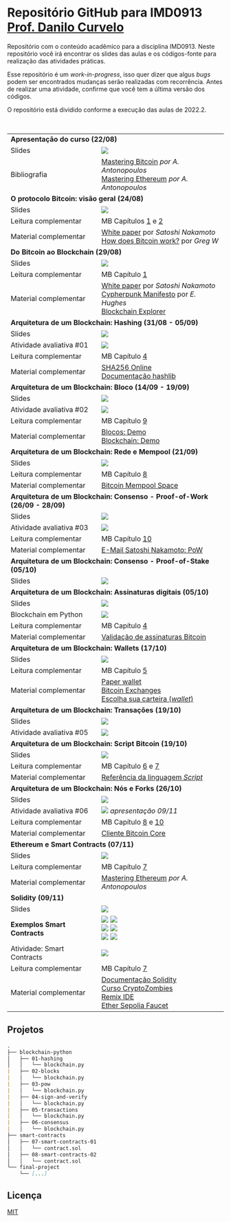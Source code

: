 # Repositório GitHub para IMD0913 [Prof. Danilo Curvelo](https://github.com/danilocurvelo/)

Repositório com o conteúdo acadêmico para a disciplina IMD0913. Neste repositório você irá encontrar os slides das aulas e os códigos-fonte para realização das atividades práticas.

Esse repositório é um *work-in-progress*, isso quer dizer que algus *bugs* podem ser encontrados mudanças serão realizadas com recorrência. Antes de realizar uma atividade, confirme que você tem a última versão dos códigos.

O repositório está dividido conforme a execução das aulas de 2022.2.


<table style="width:100%">
  <tr>
    <td colspan="2"><strong>Apresentação do curso (22/08)</strong></td>
  </tr>
  <tr>
    <td>Slides</td>
    <td><a target="_blank" href="https://github.com/danilocurvelo/imd0913-2022/raw/main/slides/00-presentation.pdf"><img src="https://img.shields.io/badge/-Slides-008ED2?style=flat-square&logo=adobe-acrobat-reader"></a></td>
  </tr>
  <tr>
    <td>Bibliografia</td>
    <td><a target="_blank" href="https://github.com/bitcoinbook/bitcoinbook">Mastering Bitcoin</a> <em>por A. Antonopoulos</em><br><a target="_blank" href="https://github.com/ethereumbook/ethereumbook">Mastering Ethereum</a> <em>por A. Antonopoulos</em></td>
  </tr>
  

    
  <tr>
    <td colspan="2"><strong>O protocolo Bitcoin: visão geral (24/08)</strong></td>
  </tr>
  <tr>
    <td>Slides</td>
    <td><a target="_blank" href="https://github.com/danilocurvelo/imd0913-2022/raw/main/slides/01-bitcoin-overview.pdf"><img src="https://img.shields.io/badge/-Slides-008ED2?style=flat-square&logo=adobe-acrobat-reader"></a></td>
  </tr>
  <tr>
    <td>Leitura complementar</td>
    <td>MB Capítulos <a target="_blank" href="https://github.com/bitcoinbook/bitcoinbook/blob/develop/ch01.asciidoc">1</a> e <a target="_blank" href="https://github.com/bitcoinbook/bitcoinbook/blob/develop/ch02.asciidoc">2</a></td>
  </tr>
  <tr>
    <td>Material complementar</td>
    <td><a target="_blank" href="https://bitcoin.org/bitcoin.pdf">White paper</a> por <em>Satoshi Nakamoto</em><br>
    <a target="_blank" href="https://learnmeabitcoin.com/">How does Bitcoin work?</a> por <em>Greg W</em></td>
  </tr>


    
  <tr>
    <td colspan="2"><strong>Do Bitcoin ao Blockchain (29/08)</strong></td>
  </tr>
  <tr>
    <td>Slides</td>
    <td><a target="_blank" href="https://github.com/danilocurvelo/imd0913-2022/raw/main/slides/02-blockchain-history.pdf"><img src="https://img.shields.io/badge/-Slides-008ED2?style=flat-square&logo=adobe-acrobat-reader"></a></td>
  </tr>
  <tr>
    <td>Leitura complementar</td>
    <td>MB Capítulo <a target="_blank" href="https://github.com/bitcoinbook/bitcoinbook/blob/develop/ch01.asciidoc">1</a></td>
  </tr>
  <tr>
    <td>Material complementar</td>
    <td><a target="_blank" href="https://bitcoin.org/bitcoin.pdf">White paper</a> por <em>Satoshi Nakamoto</em><br><a target="_blank" href="http://www.activism.net/cypherpunk/manifesto.html">Cypherpunk Manifesto</a> por <em>E. Hughes</em><br><a target="_blank" href="https://www.blockchain.com/explorer">Blockchain Explorer</a></td>
  </tr>

    
  <tr>
    <td colspan="2"><strong>Arquitetura de um Blockchain: Hashing (31/08 - 05/09)</strong></td>
  </tr>
  <tr>
    <td>Slides</td>
    <td><a target="_blank" href="https://github.com/danilocurvelo/imd0913-2022/raw/main/slides/03-blockchain-architecture-hashing.pdf"><img src="https://img.shields.io/badge/-Slides-008ED2?style=flat-square&logo=adobe-acrobat-reader"></a></td>
  </tr>
  <tr>
    <td>Atividade avaliativa #01</td>
    <td><a target="_blank" href="https://classroom.github.com/a/-Ez1rwcP"><img src="https://img.shields.io/badge/-Classroom-181717?style=flat-square&logo=github"></a><em></em></td>
  </tr>
  <tr>
    <td>Leitura complementar</td>
    <td>MB Capítulo <a target="_blank" href="https://github.com/bitcoinbook/bitcoinbook/blob/develop/ch04.asciidoc">4</a></td>
  </tr>
  <tr>
    <td>Material complementar</td>
    <td><a target="_blank" href="https://andersbrownworth.com/blockchain/hash">SHA256 Online</a><br><a target="_blank" href="https://docs.python.org/3/library/hashlib.html">Documentação hashlib</a></td>
  </tr>
  
  
  <tr>
    <td colspan="2"><strong>Arquitetura de um Blockchain: Bloco (14/09 - 19/09)</strong></td>
  </tr>
  <tr>
    <td>Slides</td>
    <td><a target="_blank" href="https://github.com/danilocurvelo/imd0913-2022/raw/main/slides/04-blockchain-architecture-blocks.pdf"><img src="https://img.shields.io/badge/-Slides-008ED2?style=flat-square&logo=adobe-acrobat-reader"></a></td>
  </tr>
  <tr>
    <td>Atividade avaliativa #02</td>
    <td><a target="_blank" href="https://classroom.github.com/a/4iYAbm0u"><img src="https://img.shields.io/badge/-Classroom-181717?style=flat-square&logo=github"></a><em></em></td>
  </tr>
  <tr>
    <td>Leitura complementar</td>
    <td>MB Capítulo <a target="_blank" href="https://github.com/bitcoinbook/bitcoinbook/blob/develop/ch09.asciidoc">9</a></td>
  </tr>
  <tr>
    <td>Material complementar</td>
    <td><a target="_blank" href="https://andersbrownworth.com/blockchain/block">Blocos: Demo</a><br><a target="_blank" href="https://andersbrownworth.com/blockchain/blockchain">Blockchain: Demo</a></td>
  </tr>
  
  <tr>
    <td colspan="2"><strong>Arquitetura de um Blockchain: Rede e Mempool (21/09)</strong></td>
  </tr>
  <tr>
    <td>Slides</td>
    <td><a target="_blank" href="https://github.com/danilocurvelo/imd0913-2022/raw/main/slides/05-blockchain-architecture-network-mempool.pdf"><img src="https://img.shields.io/badge/-Slides-008ED2?style=flat-square&logo=adobe-acrobat-reader"></a></td>
  </tr>
  <tr>
    <td>Leitura complementar</td>
    <td>MB Capítulo <a target="_blank" href="https://github.com/bitcoinbook/bitcoinbook/blob/develop/ch08.asciidoc">8</a></td>
  </tr>
  <tr>
    <td>Material complementar</td>
    <td><a target="_blank" href="https://mempool.space/pt/">Bitcoin Mempool Space</a></td>
  </tr>
  
  <tr>
    <td colspan="2"><strong>Arquitetura de um Blockchain: Consenso - Proof-of-Work (26/09 - 28/09)</strong></td>
  </tr>
  <tr>
    <td>Slides</td>
    <td><a target="_blank" href="https://github.com/danilocurvelo/imd0913-2022/raw/main/slides/06-blockchain-architecture-consensus.pdf"><img src="https://img.shields.io/badge/-Slides-008ED2?style=flat-square&logo=adobe-acrobat-reader"></a></td>
  </tr>
  <tr>
    <td>Atividade avaliativa #03</td>
    <td><a target="_blank" href="https://classroom.github.com/a/gJFVlFdj"><img src="https://img.shields.io/badge/-Classroom-181717?style=flat-square&logo=github"></a><em></em></td>
  </tr>
  <tr>
    <td>Leitura complementar</td>
    <td>MB Capítulo <a target="_blank" href="https://github.com/bitcoinbook/bitcoinbook/blob/develop/ch10.asciidoc">10</a></td>
  </tr>
  <tr>
    <td>Material complementar</td>
    <td><a target="_blank" href="https://www.mail-archive.com/cryptography@metzdowd.com/msg09997.html">E-Mail Satoshi Nakamoto: PoW</a></td>
  </tr>
  
  <tr>
    <td colspan="2"><strong>Arquitetura de um Blockchain: Consenso - Proof-of-Stake (05/10)</strong></td>
  </tr>
  <tr>
    <td>Slides</td>
    <td><a target="_blank" href="https://github.com/danilocurvelo/imd0913-2022/raw/main/slides/07-blockchain-architecture-consensus-advanced.pdf"><img src="https://img.shields.io/badge/-Slides-008ED2?style=flat-square&logo=adobe-acrobat-reader"></a></td>
  </tr>
  
  <tr>
    <td colspan="2"><strong>Arquitetura de um Blockchain: Assinaturas digitais (05/10)</strong></td>
  </tr>
  <tr>
    <td>Slides</td>
    <td><a target="_blank" href="https://github.com/danilocurvelo/imd0913-2022/raw/main/slides/08-blockchain-architecture-signatures.pdf"><img src="https://img.shields.io/badge/-Slides-008ED2?style=flat-square&logo=adobe-acrobat-reader"></a></td>
  </tr>
  <tr>
    <td>Blockchain em Python</td>
    <td><a target="_blank" href="https://github.com/danilocurvelo/imd0913-2022/blob/main/code/04-sign-and-verify/blockchain.py"><img src="https://img.shields.io/badge/-Repositório-181717?style=flat-square&logo=github"></a></td>
  </tr>
  <tr>
    <td>Leitura complementar</td>
    <td>MB Capítulo <a target="_blank" href="https://github.com/bitcoinbook/bitcoinbook/blob/develop/ch04.asciidoc">4</a></td>
  </tr>
  <tr>
    <td>Material complementar</td>
    <td><a target="_blank" href="https://tools.bitcoin.com/verify-message/">Validação de assinaturas Bitcoin</a></td>
  </tr>
  
  
  
  <tr>
    <td colspan="2"><strong>Arquitetura de um Blockchain: Wallets (17/10)</strong></td>
  </tr>
  <tr>
    <td>Slides</td>
    <td><a target="_blank" href="https://github.com/danilocurvelo/imd0913-2022/raw/main/slides/09-blockchain-architecture-wallets.pdf"><img src="https://img.shields.io/badge/-Slides-008ED2?style=flat-square&logo=adobe-acrobat-reader"></a></td>
  </tr>
  <tr>
    <td>Leitura complementar</td>
    <td>MB Capítulo <a target="_blank" href="https://github.com/bitcoinbook/bitcoinbook/blob/develop/ch05.asciidoc">5</a></td>
  </tr>
  <tr>
    <td>Material complementar</td>
    <td><a target="_blank" href="https://bitcoinpaperwallet.com/">Paper wallet</a><br><a target="_blank" href="https://bitcoin.org/en/exchanges#south-america">Bitcoin Exchanges</a><br><a target="_blank" href="https://bitcoin.org/pt_BR/escolha-sua-carteira">Escolha sua carteira (<em>wallet</em>)</a></td>
  </tr>
  
  
  <tr>
    <td colspan="2"><strong>Arquitetura de um Blockchain: Transações (19/10)</strong></td>
  </tr>
  <tr>
    <td>Slides</td>
    <td><a target="_blank" href="https://github.com/danilocurvelo/imd0913-2022/raw/main/slides/10-blockchain-architecture-transactions.pdf"><img src="https://img.shields.io/badge/-Slides-008ED2?style=flat-square&logo=adobe-acrobat-reader"></a></td>
  </tr>
  <tr>
    <td>Atividade avaliativa #05</td>
    <td><a target="_blank" href="https://classroom.github.com/a/i5WiWmBJ"><img src="https://img.shields.io/badge/-Classroom-181717?style=flat-square&logo=github"></a><em></em></td>
  </tr>
  <tr>
    <td colspan="2"><strong>Arquitetura de um Blockchain: Script Bitcoin (19/10)</strong></td>
  </tr>
  <tr>
    <td>Slides</td>
    <td><a target="_blank" href="https://github.com/danilocurvelo/imd0913-2022/raw/main/slides/11-blockchain-architecture-script-bitcoin.pdf"><img src="https://img.shields.io/badge/-Slides-008ED2?style=flat-square&logo=adobe-acrobat-reader"></a></td>
  </tr>
  <tr>
    <td>Leitura complementar</td>
    <td>MB Capítulo <a target="_blank" href="https://github.com/bitcoinbook/bitcoinbook/blob/develop/ch06.asciidoc">6</a> e <a target="_blank" href="https://github.com/bitcoinbook/bitcoinbook/blob/develop/ch07.asciidoc">7</a></td>
  </tr>
  <tr>
    <td>Material complementar</td>
    <td><a target="_blank" href="https://en.bitcoin.it/wiki/Script">Referência da linguagem <em>Script</em></a></td>
  </tr>
  
  
  <tr>
    <td colspan="2"><strong>Arquitetura de um Blockchain: Nós e Forks (26/10)</strong></td>
  </tr>
  <tr>
    <td>Slides</td>
    <td><a target="_blank" href="https://github.com/danilocurvelo/imd0913-2022/raw/main/slides/12-blockchain-architecture-nodes-and-forks.pdf"><img src="https://img.shields.io/badge/-Slides-008ED2?style=flat-square&logo=adobe-acrobat-reader"></a></td>
  </tr>
  
  <tr>
    <td>Atividade avaliativa #06</td>
    <td><a target="_blank" href="https://classroom.github.com/a/bbXUVbaz"><img src="https://img.shields.io/badge/-Classroom-181717?style=flat-square&logo=github"></a><em> apresentação 09/11</em></td>
  </tr>
  
  <tr>
    <td>Leitura complementar</td>
    <td>MB Capítulo <a target="_blank" href="https://github.com/bitcoinbook/bitcoinbook/blob/develop/ch08.asciidoc">8</a> e <a target="_blank" href="https://github.com/bitcoinbook/bitcoinbook/blob/develop/ch10.asciidoc">10</a></td>
  </tr>
  <tr>
    <td>Material complementar</td>
    <td><a target="_blank" href="https://bitcoin.org/en/download">Cliente Bitcoin Core</a></td>
  </tr>
  
  
   <tr>
    <td colspan="2"><strong>Ethereum e Smart Contracts (07/11)</strong></td>
  </tr>
  <tr>
    <td>Slides</td>
    <td><a target="_blank" href="https://github.com/danilocurvelo/imd0913-2022/raw/main/slides/13-ethereum-and-smart-contracts.pdf"><img src="https://img.shields.io/badge/-Slides-008ED2?style=flat-square&logo=adobe-acrobat-reader"></a></td>
  </tr>
  
  <tr>
    <td>Leitura complementar</td>
    <td>MB Capítulo <a target="_blank" href="https://github.com/ethereumbook/ethereumbook/blob/develop/07smart-contracts-solidity.asciidoc">7</a></td>
  </tr>
  <tr>
    <td>Material complementar</td>
    <td><a target="_blank" href="https://github.com/ethereumbook/ethereumbook">Mastering Ethereum</a> <em>por A. Antonopoulos</em></td>
  </tr>
  
  
   <tr>
    <td colspan="2"><strong>Solidity (09/11)</strong></td>
  </tr>
  <tr>
    <td>Slides</td>
    <td><a target="_blank" href="https://github.com/danilocurvelo/imd0913-2022/raw/main/slides/14-solidity.pdf"><img src="https://img.shields.io/badge/-Slides-008ED2?style=flat-square&logo=adobe-acrobat-reader"></a></td>
  </tr>
  
  <tr>
    <td><strong>Exemplos Smart Contracts</strong></td>
    <td><a target="_blank" href="https://www.youtube.com/watch?v=ocO5XkdaIz8"><img src="https://img.shields.io/badge/-HelloWorld.sol-ff0000?style=flat-square&logo=youtube"></a> <a target="_blank" href="https://github.com/danilocurvelo/imd0913-2022/tree/main/code/smart-contracts"><img src="https://img.shields.io/badge/-HelloWorld.sol-181717?style=flat-square&logo=github"></a>
  <br>
      <a target="_blank" href="https://www.youtube.com/watch?v=nVy4dHSKL9Q"><img src="https://img.shields.io/badge/-Coin.sol-ff0000?style=flat-square&logo=youtube"></a> <a target="_blank" href="https://github.com/danilocurvelo/imd0913-2022/tree/main/code/smart-contracts"><img src="https://img.shields.io/badge/-Coin.sol-181717?style=flat-square&logo=github"></a>
  <br>
      <a target="_blank" href="https://www.youtube.com/watch?v=Kp_DWi_KkGE"><img src="https://img.shields.io/badge/-Faucet.sol-ff0000?style=flat-square&logo=youtube"></a> <a target="_blank" href="https://github.com/danilocurvelo/imd0913-2022/tree/main/code/smart-contracts"><img src="https://img.shields.io/badge/-Faucet.sol-181717?style=flat-square&logo=github"></a>
  
  </td>
  </tr>
  
  <tr>
    <td>Atividade: Smart Contracts</td>
    <td><a target="_blank" href="#"><img src="https://img.shields.io/badge/-Classroom-181717?style=flat-square&logo=github"></a><em></em></td>
  </tr>
  
  <tr>
    <td>Leitura complementar</td>
    <td>MB Capítulo <a target="_blank" href="https://github.com/ethereumbook/ethereumbook/blob/develop/07smart-contracts-solidity.asciidoc">7</a></td>
  </tr>
  <tr>
    <td>Material complementar</td>
    <td><a target="_blank" href="https://docs.soliditylang.org/">Documentação Solidity</a><br><a target="_blank" href="https://cryptozombies.io//">Curso CryptoZombies</a><br><a target="_blank" href="https://remix.ethereum.org/">Remix IDE</a><br><a target="_blank" href="[[https://faucet.metamask.io](https://faucet.sepolia.dev/)](https://faucet.sepolia.dev/)">Ether Sepolia Faucet</a></td>
  </tr>
    
</table>

## Projetos

```markdown
.
├── blockchain-python
│   ├── 01-hashing
│   │   └── blockchain.py
|   ├── 02-blocks
|   │   └── blockchain.py
|   ├── 03-pow
|   │   └── blockchain.py
|   ├── 04-sign-and-verify
|   │   └── blockchain.py
|   ├── 05-transactions
|   │   └── blockchain.py
|   ├── 06-consensus
|   │   └── blockchain.py
├── smart-contracts
│   ├── 07-smart-contracts-01
│   │   └── contract.sol
│   ├── 08-smart-contracts-02
│   │   └── contract.sol
└── final-project
    └── [...]

```

## Licença
[MIT](https://choosealicense.com/licenses/mit/)
